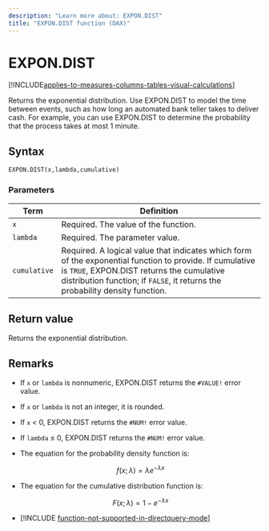 ```yaml
---
description: "Learn more about: EXPON.DIST"
title: "EXPON.DIST function (DAX)"
---
```

# EXPON.DIST

[!INCLUDE[applies-to-measures-columns-tables-visual-calculations](includes/applies-to-measures-columns-tables-visual-calculations.md)]

Returns the exponential distribution. Use EXPON.DIST to model the time between events, such as how long an automated bank teller takes to deliver cash. For example, you can use EXPON.DIST to determine the probability that the process takes at most 1 minute.  
  
## Syntax  
  
```dax
EXPON.DIST(x,lambda,cumulative)  
```
  
### Parameters  
  
|Term|Definition|  
|--------|--------------|  
|`x`|Required. The value of the function.|  
|`lambda`|Required. The parameter value.|  
|`cumulative`|Required. A logical value that indicates which form of the exponential function to provide. If cumulative is `TRUE`, EXPON.DIST returns the cumulative distribution function; if `FALSE`, it returns the probability density function.|  
  
## Return value

Returns the exponential distribution.  
  
## Remarks

- If `x` or `lambda` is nonnumeric, EXPON.DIST returns the `#VALUE!` error value.

- If `x` or `lambda` is not an integer, it is rounded.

- If `x` &lt; 0, EXPON.DIST returns the `#NUM!` error value.  

- If `lambda` ≤ 0, EXPON.DIST returns the `#NUM!` error value.  

- The equation for the probability density function is:  

    $$f(x; \lambda) = \lambda e^{-\lambda x}$$

- The equation for the cumulative distribution function is:  

    $$F(x; \lambda) = 1 - e^{-\lambda x}$$

- [!INCLUDE [function-not-supported-in-directquery-mode](includes/function-not-supported-in-directquery-mode.md)]
